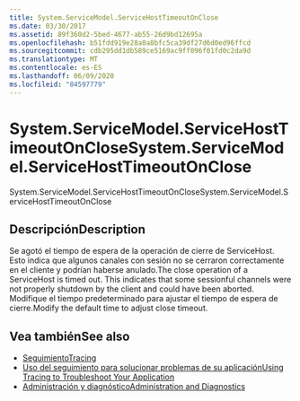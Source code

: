 ```yaml
---
title: System.ServiceModel.ServiceHostTimeoutOnClose
ms.date: 03/30/2017
ms.assetid: 89f360d2-5bed-4677-ab55-26d9bd12695a
ms.openlocfilehash: b51fdd919e28a0a8bfc5ca39df27d6d0ed96ffcd
ms.sourcegitcommit: cdb295dd1db589ce5169ac9ff096f01fd0c2da9d
ms.translationtype: MT
ms.contentlocale: es-ES
ms.lasthandoff: 06/09/2020
ms.locfileid: "84597779"
---
```

# <a name="systemservicemodelservicehosttimeoutonclose"></a><span data-ttu-id="fa97d-102">System.ServiceModel.ServiceHostTimeoutOnClose</span><span class="sxs-lookup"><span data-stu-id="fa97d-102">System.ServiceModel.ServiceHostTimeoutOnClose</span></span>
<span data-ttu-id="fa97d-103">System.ServiceModel.ServiceHostTimeoutOnClose</span><span class="sxs-lookup"><span data-stu-id="fa97d-103">System.ServiceModel.ServiceHostTimeoutOnClose</span></span>  
  
## <a name="description"></a><span data-ttu-id="fa97d-104">Descripción</span><span class="sxs-lookup"><span data-stu-id="fa97d-104">Description</span></span>  
 <span data-ttu-id="fa97d-105">Se agotó el tiempo de espera de la operación de cierre de ServiceHost. Esto indica que algunos canales con sesión no se cerraron correctamente en el cliente y podrían haberse anulado.</span><span class="sxs-lookup"><span data-stu-id="fa97d-105">The close operation of a ServiceHost is timed out. This indicates that some sessionful channels were not properly shutdown by the client and could have been aborted.</span></span> <span data-ttu-id="fa97d-106">Modifique el tiempo predeterminado para ajustar el tiempo de espera de cierre.</span><span class="sxs-lookup"><span data-stu-id="fa97d-106">Modify the default time to adjust close timeout.</span></span>  
  
## <a name="see-also"></a><span data-ttu-id="fa97d-107">Vea también</span><span class="sxs-lookup"><span data-stu-id="fa97d-107">See also</span></span>

- [<span data-ttu-id="fa97d-108">Seguimiento</span><span class="sxs-lookup"><span data-stu-id="fa97d-108">Tracing</span></span>](index.md)
- [<span data-ttu-id="fa97d-109">Uso del seguimiento para solucionar problemas de su aplicación</span><span class="sxs-lookup"><span data-stu-id="fa97d-109">Using Tracing to Troubleshoot Your Application</span></span>](using-tracing-to-troubleshoot-your-application.md)
- [<span data-ttu-id="fa97d-110">Administración y diagnóstico</span><span class="sxs-lookup"><span data-stu-id="fa97d-110">Administration and Diagnostics</span></span>](../index.md)
